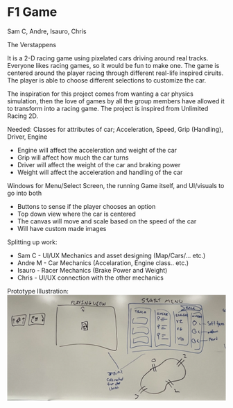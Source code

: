 # F1 Game

Sam C, Andre, Isauro, Chris

The Verstappens

It is a 2-D racing game using pixelated cars driving around real tracks.
Everyone likes racing games, so it would be fun to make one. The game is centered
around the player racing through different real-life inspired ciruits. The player
is able to choose different selections to customize the car. 

The inspiration for this project comes from wanting a car physics simulation,
then the love of games by all the group members have allowed it to transform
into a racing game. The project is inspired from Unlimited Racing 2D.

Needed: 
  Classes for attributes of car; Acceleration, Speed, Grip (Handling), Driver, Engine
  + Engine will affect the acceleration and weight of the car
  + Grip will affect how much the car turns 
  + Driver will affect the weight of the car and braking power
  + Weight will affect the acceleration and handling of the car 
  
  Windows for Menu/Select Screen, the running Game itself, and UI/visuals to go into both
  + Buttons to sense if the player chooses an option
  + Top down view where the car is centered
  + The canvas will move and scale based on the speed of the car
  + Will have custom made images

Splitting up work:

  + Sam C - UI/UX Mechanics and asset designing (Map/Cars/... etc.)
  + Andre M - Car Mechanics (Accelaration, Engine class.. etc.)
  + Isauro - Racer Mechanics (Brake Power and Weight)
  + Chris - UI/UX connection with the other mechanics

Prototype Illustration:
![Sketch of Prototype](res/images/Projectimage.png)

